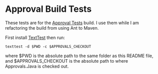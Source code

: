 Approval Build Tests
=====================

These tests are for the [Approval Tests](https://github.com/emilybache/ApprovalTests.Java) build. I use them while I am refactoring the build from using Ant to Maven.

First install [TextTest](http://texttest.org) then run:

	texttest -d $PWD -c $APPROVALS_CHECKOUT

where $PWD is the absolute path to the same folder as this README file, and $APPROVALS_CHECKOUT is the absolute path to where
Approvals.Java is checked out.
